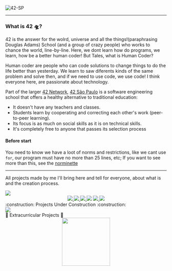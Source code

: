 ![42-SP](https://user-images.githubusercontent.com/86013047/198174690-e4e6420e-79fd-4ee4-9a62-0426f3b843cf.png)

---

### What is 42 🛸?

42 is the answer for the wolrd, universe and all the things!(paraphrasing Douglas Adams) School (and a group of crazy people) who works to chance the world, line-by-line. Here, we dont learn how do programs, we learn, how be a better human coder!
But Tales, what is Human Coder?

Human coder are people who can code solutions to change things to do the life better than yesterday. We learn to saw diferents kinds of the same problem and solve then, and if we need to use code, we use code! 
I think everyone here, are passionate about technology.

Part of the larger [42 Network](https://www.42.fr/42-network/),
[42 São Paulo](https://www.42sp.org.br/) is a software engineering school
that offers a healthy alternative to traditional education:

- It doesn't have any teachers and classes.
- Students learn by cooperating
  and correcting each other's work (peer-to-peer learning).
- Its focus is as much on social skills as it is on technical skills.
- It's completely free to anyone that passes its selection process

#### Before start

You need to know we have a loot of norms and restrictions, like we cant use `for`, our program must have no more than 25 lines, etc;
If you want to see more than this, see the [norminette](https://github.com/42school/norminette)

---

All projects made by me I'll bring here and tell for everyone, about what is and the creation process.

<div align="left">
  <img src="https://img.shields.io/badge/Projects-Concluded-success"/>
</div>
<div align="center">
  <a href="https://github.com/talessantos49/Projetos-42/tree/main/Libft">
    <img src="https://user-images.githubusercontent.com/86013047/169532214-b6148f09-3e51-4c6d-90be-dd67ba469026.png"/>
  </a>
  <a href="https://github.com/talessantos49/Projetos-42/tree/main/Get_Next_Line">
    <img src="https://user-images.githubusercontent.com/86013047/197639960-56508b04-d8b1-4198-9702-53354ceab5b1.png"/>
  </a>
  <a href="https://github.com/talessantos49/Projetos-42/tree/main/ft_printf">
    <img src="https://user-images.githubusercontent.com/86013047/197639951-92b2d15c-033a-4eba-8a7b-b8900975ce6d.png"/>
  </a>
  <img src="https://user-images.githubusercontent.com/86013047/197639938-25a5c368-baa3-4f5a-bc30-b2c7f1f4b490.png"/>
  <a href="https://github.com/talessantos49/Projetos-42/tree/main/So_long">
    <img src="https://user-images.githubusercontent.com/86013047/197646377-9c7596a4-4a11-4633-8304-69cb0d467997.png"/>
  </a>
  <a href="https://github.com/talessantos49/Projetos-42/tree/main/Pipex">
    <img src="https://user-images.githubusercontent.com/86013047/212491370-c027b052-c84e-46d8-82d6-21987407563c.png"/>
  </a>
</div>

<div align="left">
  :construction: Projects Under Construction :construction: 
</div>
<img src="https://user-images.githubusercontent.com/86013047/212491435-9a77cc9b-2afa-470c-9616-1cea8078e09e.png"/>

<div align="left">
  🚀 Extracurricular Projects 🚀 
</div>
<div align="center">
  <a href="https://github.com/talessantos49/Projetos-42/tree/main/Mini-Piscina-Python">
    <img src="https://user-images.githubusercontent.com/86013047/218304417-d6b2c942-892e-4e31-99c7-4a48c120d2ea.svg" width="150px" />
  </a>
</div>
